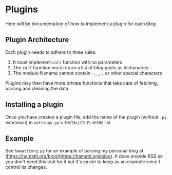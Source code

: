 # Plugins

Here will be documentation of how to implement a plugin for each blog

## Plugin Architecture

Each plugin needs to adhere to three rules:

1. It must implement `call` function with no parameters
2. The `call` function must return a list of blog posts as dictionaries
3. The module filename cannot contain `-`, `_`, `.` or other special characters

Plugins may then have more private functions that take care of fetching, parsing and cleaning the data.

## Installing a plugin

Once you have created a plugin file, add the name of the plugin (without `.py` extension) in `settings.py`'s `INSTALLED_PLUGINS` list.

## Example

See `hamattiorg.py` for an example of parsing my personal blog at [https://hamatti.org/blog](https://hamatti.org/blog). It does provide RSS so you don't need this tool for it but it's easier to keep as an example since I control its changes.

